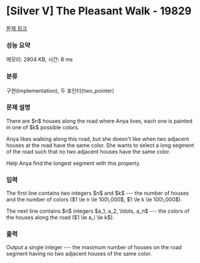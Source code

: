# [Silver V] The Pleasant Walk - 19829 

[문제 링크](https://www.acmicpc.net/problem/19829) 

### 성능 요약

메모리: 2804 KB, 시간: 8 ms

### 분류

구현(implementation), 두 포인터(two_pointer)

### 문제 설명

<p>There are $n$ houses along the road where Anya lives, each one is painted in one of $k$ possible colors.</p>

<p>Anya likes walking along this road, but she doesn't like when two adjacent houses at the road have the same color. She wants to select a long segment of the road such that no two adjacent houses have the same color.</p>

<p>Help Anya find the longest segment with this property.</p>

### 입력 

 <p>The first line contains two integers $n$ and $k$ --- the number of houses and the number of colors ($1 \le n \le 100\,000$, $1 \le k \le 100\,000$).</p>

<p>The next line contains $n$ integers $a_1, a_2, \ldots, a_n$ --- the colors of the houses along the road ($1 \le a_i \le k$).</p>

### 출력 

 <p>Output a single integer --- the maximum number of houses on the road segment having no two adjacent houses of the same color.</p>

